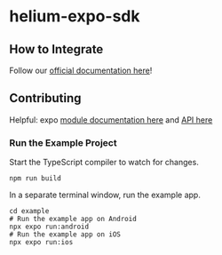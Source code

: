 # helium-expo-sdk

## How to Integrate

Follow our [official documentation here](https://docs.tryhelium.com/sdk/quickstart-react-native)!

## Contributing

Helpful: expo [module documentation here](https://docs.expo.dev/modules/native-module-tutorial/) and [API here](https://docs.expo.dev/modules/module-api/)

### Run the Example Project

Start the TypeScript compiler to watch for changes.

```shell
npm run build
```

In a separate terminal window, run the example app.

```shell
cd example
# Run the example app on Android
npx expo run:android
# Run the example app on iOS
npx expo run:ios
```

